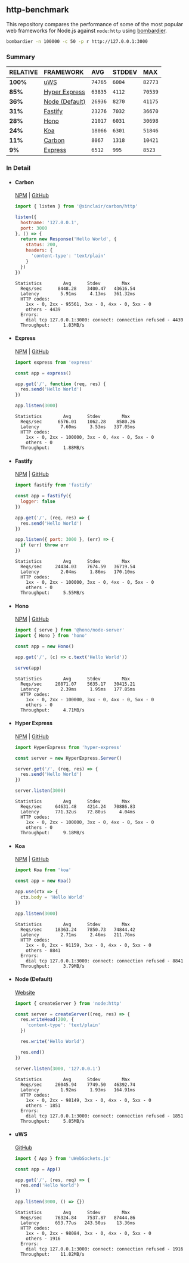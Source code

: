 ## http-benchmark

This repository compares the performance of some of the most popular web frameworks for Node.js against `node:http` using [bombardier](https://github.com/codesenberg/bombardier).

```bash
bombardier -n 100000 -c 50 -p r http://127.0.0.1:3000
```

### Summary

| RELATIVE | FRAMEWORK | AVG | STDDEV | MAX |
| :--- | :--- | :--- | :--- | :--- |
| **100%** | [uWS](#uws) | `74765` | `6004` | `82773` |
| **85%** | [Hyper Express](#hyper-express) | `63835` | `4112` | `70539` |
| **36%** | [Node (Default)](#node-default) | `26936` | `8270` | `41175` |
| **31%** | [Fastify](#fastify) | `23276` | `7032` | `36670` |
| **28%** | [Hono](#hono) | `21017` | `6031` | `30698` |
| **24%** | [Koa](#koa) | `18066` | `6301` | `51846` |
| **11%** | [Carbon](#carbon) | `8067` | `1318` | `10421` |
| **9%** | [Express](#express) | `6512` | `995` | `8523` |


### In Detail

- #### Carbon
  [NPM](https://npmjs.com/@sinclair/carbon) | [GitHub](https://github.com/sinclairzx81/carbon)
  ```js
  import { listen } from '@sinclair/carbon/http'

  listen({
    hostname: '127.0.0.1',
    port: 3000
  }, () => {
    return new Response('Hello World', {
      status: 200,
      headers: {
        'content-type': 'text/plain'
      }
    })
  })
  ```

  ```
  Statistics        Avg      Stdev        Max
    Reqs/sec      8448.28    3400.47   43616.54
    Latency        5.91ms     4.13ms   361.32ms
    HTTP codes:
      1xx - 0, 2xx - 95561, 3xx - 0, 4xx - 0, 5xx - 0
      others - 4439
    Errors:
      dial tcp 127.0.0.1:3000: connect: connection refused - 4439
    Throughput:     1.83MB/s
  ```

- #### Express
  [NPM](https://npmjs.com/express) | [GitHub](https://github.com/expressjs/express)
  ```js
  import express from 'express'

  const app = express()

  app.get('/', function (req, res) {
    res.send('Hello World')
  })

  app.listen(3000)
  ```

  ```
  Statistics        Avg      Stdev        Max
    Reqs/sec      6576.01    1062.28    8580.26
    Latency        7.60ms     3.53ms   337.05ms
    HTTP codes:
      1xx - 0, 2xx - 100000, 3xx - 0, 4xx - 0, 5xx - 0
      others - 0
    Throughput:     1.88MB/s
  ```

- #### Fastify
  [NPM](https://npmjs.com/fastify) | [GitHub](https://github.com/fastify/fastify)
  ```js
  import fastify from 'fastify'

  const app = fastify({
    logger: false
  })

  app.get('/', (req, res) => {
    res.send('Hello World')
  })

  app.listen({ port: 3000 }, (err) => {
    if (err) throw err
  })
  ```

  ```
  Statistics        Avg      Stdev        Max
    Reqs/sec     24434.03    7674.59   36719.54
    Latency        2.04ms     1.86ms   170.10ms
    HTTP codes:
      1xx - 0, 2xx - 100000, 3xx - 0, 4xx - 0, 5xx - 0
      others - 0
    Throughput:     5.55MB/s
  ```

- #### Hono
  [NPM](https://npmjs.com/hono) | [GitHub](https://github.com/honojs/hono)
  ```js
  import { serve } from '@hono/node-server'
  import { Hono } from 'hono'

  const app = new Hono()

  app.get('/', (c) => c.text('Hello World'))

  serve(app)
  ```

  ```
  Statistics        Avg      Stdev        Max
    Reqs/sec     20871.07    5635.17   30415.21
    Latency        2.39ms     1.95ms   177.85ms
    HTTP codes:
      1xx - 0, 2xx - 100000, 3xx - 0, 4xx - 0, 5xx - 0
      others - 0
    Throughput:     4.71MB/s
  ```

- #### Hyper Express
  [NPM](https://npmjs.com/hyper-express) | [GitHub](https://github.com/kartikk221/hyper-express)
  ```js
  import HyperExpress from 'hyper-express'

  const server = new HyperExpress.Server()

  server.get('/', (req, res) => {
    res.send('Hello World')
  })

  server.listen(3000)
  ```

  ```
  Statistics        Avg      Stdev        Max
    Reqs/sec     64631.48    4214.24   70886.83
    Latency      771.32us    72.80us     4.04ms
    HTTP codes:
      1xx - 0, 2xx - 100000, 3xx - 0, 4xx - 0, 5xx - 0
      others - 0
    Throughput:     9.18MB/s
  ```

- #### Koa
  [NPM](https://npmjs.com/koa) | [GitHub](https://github.com/koajs/koa)
  ```js
  import Koa from 'koa'

  const app = new Koa()

  app.use(ctx => {
    ctx.body = 'Hello World'
  })

  app.listen(3000)
  ```

  ```
  Statistics        Avg      Stdev        Max
    Reqs/sec     18363.24    7850.73   74844.42
    Latency        2.71ms     2.46ms   211.76ms
    HTTP codes:
      1xx - 0, 2xx - 91159, 3xx - 0, 4xx - 0, 5xx - 0
      others - 8841
    Errors:
      dial tcp 127.0.0.1:3000: connect: connection refused - 8841
    Throughput:     3.79MB/s
  ```

- #### Node (Default)
  [Website](https://nodejs.org/api/http.html)
  ```js
  import { createServer } from 'node:http'

  const server = createServer((req, res) => {
    res.writeHead(200, {
      'content-type': 'text/plain'
    })

    res.write('Hello World')

    res.end()
  })

  server.listen(3000, '127.0.0.1')
  ```

  ```
  Statistics        Avg      Stdev        Max
    Reqs/sec     26045.94    7749.50   46392.74
    Latency        1.92ms     1.93ms   164.91ms
    HTTP codes:
      1xx - 0, 2xx - 98149, 3xx - 0, 4xx - 0, 5xx - 0
      others - 1851
    Errors:
      dial tcp 127.0.0.1:3000: connect: connection refused - 1851
    Throughput:     5.85MB/s
  ```

- #### uWS
  [GitHub](https://github.com/uNetworking/uWebSockets.js)
  ```js
  import { App } from 'uWebSockets.js'

  const app = App()

  app.get('/', (res, req) => {
    res.end('Hello World')
  })

  app.listen(3000, () => {})
  ```

  ```
  Statistics        Avg      Stdev        Max
    Reqs/sec     76324.84    7537.87   87444.86
    Latency      653.77us   243.50us    13.36ms
    HTTP codes:
      1xx - 0, 2xx - 98084, 3xx - 0, 4xx - 0, 5xx - 0
      others - 1916
    Errors:
      dial tcp 127.0.0.1:3000: connect: connection refused - 1916
    Throughput:    11.82MB/s
  ```


